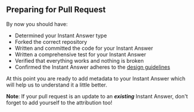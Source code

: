## Preparing for Pull Request

By now you should have:

- Determined your Instant Answer type
- Forked the correct repository
- Written and committed the code for your Instant Answer
- Written a comprehensive test for your Instant Answer
- Verified that everything works and nothing is broken
- Confirmed the Instant Answer adheres to the [design guidelines](https://duck.co/duckduckhack/styleguide_overview)

At this point you are ready to add metadata to your Instant Answer which will help us to understand it a little better.

**Note**: If your pull request is an update to an ***existing*** Instant Answer, don't forget to add yourself to the attribution too!
